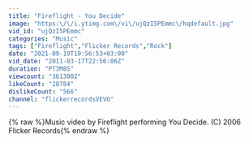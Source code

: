 ```yaml
---
title: "Fireflight - You Decide"
image: "https:\/\/i.ytimg.com\/vi\/ujQzI5PEmmc\/hqdefault.jpg"
vid_id: "ujQzI5PEmmc"
categories: "Music"
tags: ["Fireflight","Flicker Records","Rock"]
date: "2021-09-19T10:56:53+03:00"
vid_date: "2011-03-17T22:56:06Z"
duration: "PT3M8S"
viewcount: "3613002"
likeCount: "28784"
dislikeCount: "566"
channel: "flickerrecordsVEVO"
---
```

{% raw %}Music video by Fireflight performing You Decide. (C) 2006 Flicker Records{% endraw %}
